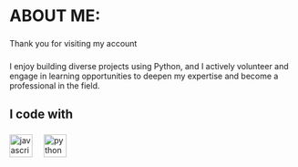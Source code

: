 <h1 align="left">ABOUT ME:</h1>

###

<p align="left">Thank you for visiting my account</p>

###

<p align="left">I enjoy building diverse projects using Python, and I actively volunteer and engage in learning opportunities to deepen my expertise and become a professional in the field.</p>

###

<h2 align="left">I code with</h2>

###

<div align="left">
  <img src="https://cdn.jsdelivr.net/gh/devicons/devicon/icons/javascript/javascript-original.svg" height="40" alt="javascript logo"  />
  <img width="12" />
  <img src="https://imgs.search.brave.com/x9-aVM4Fu7eXSeutHUeTUayi0hS44SIvtv42moKjcpc/rs:fit:500:0:1:0/g:ce/aHR0cHM6Ly9jZG4z/ZC5pY29uc2NvdXQu/Y29tLzNkL2ZyZWUv/dGh1bWIvZnJlZS1w/eXRob24tM2QtaWNv/bi1wbmctZG93bmxv/YWQtNTMyNjM4NS5w/bmc" height="40" alt="python logo"  />
  <img width="12" />

###
